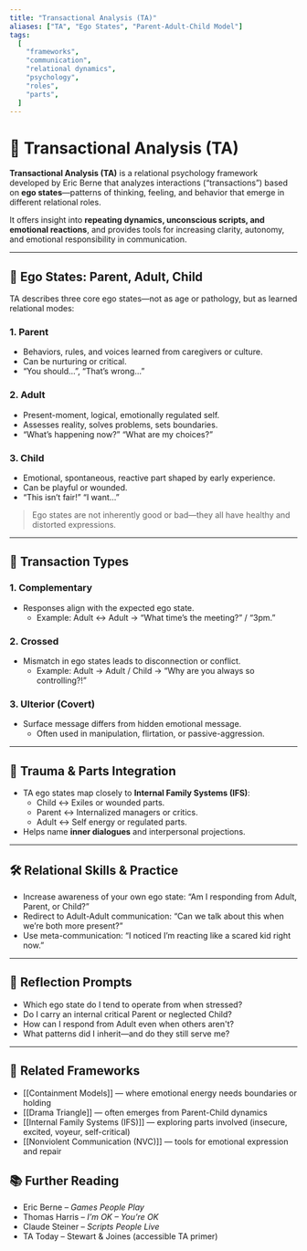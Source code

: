 ```yaml
---
title: "Transactional Analysis (TA)"
aliases: ["TA", "Ego States", "Parent-Adult-Child Model"]
tags:
  [
    "frameworks",
    "communication",
    "relational dynamics",
    "psychology",
    "roles",
    "parts",
  ]
---
```


<!-- @format -->

# 🔁 Transactional Analysis (TA)

**Transactional Analysis (TA)** is a relational psychology framework developed by Eric Berne that analyzes interactions (“transactions”) based on **ego states**—patterns of thinking, feeling, and behavior that emerge in different relational roles.

It offers insight into **repeating dynamics, unconscious scripts, and emotional reactions**, and provides tools for increasing clarity, autonomy, and emotional responsibility in communication.

---

## 👤 Ego States: Parent, Adult, Child

TA describes three core ego states—not as age or pathology, but as learned relational modes:

### 1. **Parent**

- Behaviors, rules, and voices learned from caregivers or culture.
- Can be nurturing or critical.
- “You should…”, “That’s wrong…”

### 2. **Adult**

- Present-moment, logical, emotionally regulated self.
- Assesses reality, solves problems, sets boundaries.
- “What’s happening now?” “What are my choices?”

### 3. **Child**

- Emotional, spontaneous, reactive part shaped by early experience.
- Can be playful or wounded.
- “This isn’t fair!” “I want…”

> Ego states are not inherently good or bad—they all have healthy and distorted expressions.

---

## 🔄 Transaction Types

### 1. **Complementary**

- Responses align with the expected ego state.
  - Example: Adult ↔ Adult → “What time’s the meeting?” / “3pm.”

### 2. **Crossed**

- Mismatch in ego states leads to disconnection or conflict.
  - Example: Adult → Adult / Child → “Why are you always so controlling?!”

### 3. **Ulterior (Covert)**

- Surface message differs from hidden emotional message.
  - Often used in manipulation, flirtation, or passive-aggression.

---

## 🧠 Trauma & Parts Integration

- TA ego states map closely to **Internal Family Systems (IFS)**:
  - Child ↔ Exiles or wounded parts.
  - Parent ↔ Internalized managers or critics.
  - Adult ↔ Self energy or regulated parts.
- Helps name **inner dialogues** and interpersonal projections.

---

## 🛠 Relational Skills & Practice

- Increase awareness of your own ego state: “Am I responding from Adult, Parent, or Child?”
- Redirect to Adult-Adult communication: “Can we talk about this when we’re both more present?”
- Use meta-communication: “I noticed I’m reacting like a scared kid right now.”

---

## 💬 Reflection Prompts

- Which ego state do I tend to operate from when stressed?
- Do I carry an internal critical Parent or neglected Child?
- How can I respond from Adult even when others aren't?
- What patterns did I inherit—and do they still serve me?

---

## 🔗 Related Frameworks

- [[Containment Models]] — where emotional energy needs boundaries or holding
- [[Drama Triangle]] — often emerges from Parent-Child dynamics
- [[Internal Family Systems (IFS)]] — exploring parts involved (insecure, excited, voyeur, self-critical)
- [[Nonviolent Communication (NVC)]] — tools for emotional expression and repair

## 📚 Further Reading

- Eric Berne – _Games People Play_
- Thomas Harris – _I’m OK – You’re OK_
- Claude Steiner – _Scripts People Live_
- TA Today – Stewart & Joines (accessible TA primer)
